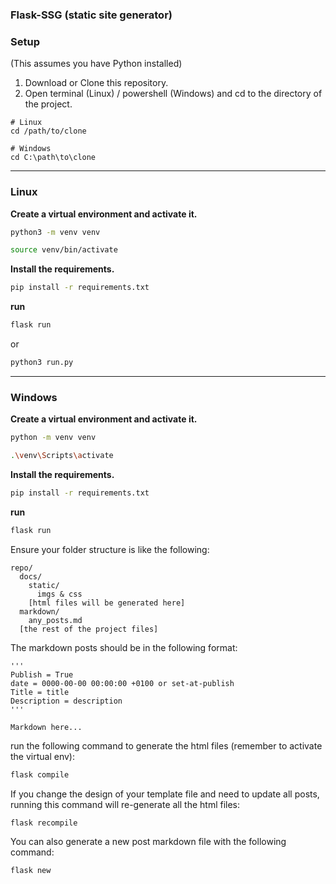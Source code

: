 ### Flask-SSG (static site generator)

### Setup

(This assumes you have Python installed)

1. Download or Clone this repository.
2. Open terminal (Linux) / powershell (Windows) and cd to the directory of the project.

```text
# Linux
cd /path/to/clone

# Windows
cd C:\path\to\clone
```

---

### Linux

**Create a virtual environment and activate it.**

```bash
python3 -m venv venv
```

```bash
source venv/bin/activate
```

**Install the requirements.**

```bash
pip install -r requirements.txt
```

**run**

```bash
flask run
```

or

```bash
python3 run.py
```

---

### Windows

**Create a virtual environment and activate it.**

```bash
python -m venv venv
```

```bash
.\venv\Scripts\activate
```

**Install the requirements.**

```bash
pip install -r requirements.txt
```

**run**

```bash
flask run
```

Ensure your folder structure is like the following:

```text
repo/
  docs/
    static/
      imgs & css
    [html files will be generated here]
  markdown/
    any_posts.md
  [the rest of the project files]
```

The markdown posts should be in the following format:

```text
'''
Publish = True
date = 0000-00-00 00:00:00 +0100 or set-at-publish
Title = title
Description = description
'''

Markdown here...
```

run the following command to generate the html files (remember to activate the virtual env):

```bash
flask compile
```

If you change the design of your template file
and need to update all posts, running this command will re-generate all the html files:

```bash
flask recompile
```

You can also generate a new post markdown file with the following command:

```bash
flask new
```